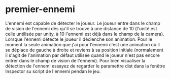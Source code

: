 # premier-ennemi

L'ennemi est capable de détecter le joueur. Le joueur entre dans le champ de vision de l'ennemi dès qu'il se trouve à une distance de 10 (l'unité est celle untilisée par unity, à 10 l'ennemi est déjà dans le champ de la camera). 
Lorsque l'ennemi détecte le joueur il déclenche son animation. Pour le moment la seule animation que j'ai pour l'ennemi c'est une animation où il se déplace de gauche à droite et reviens à sa position initiale (normalement il s'agit de l'animation par défaut utilisée quand le joueur n'est pas encore entrer dans le champ de vision de l'ennemi). Pour bien visualiser la détection de l'ennemi essayez de regarder le paramettre dist dans la fenêtre Inspector su script de l'ennemi pendan le jeu.
